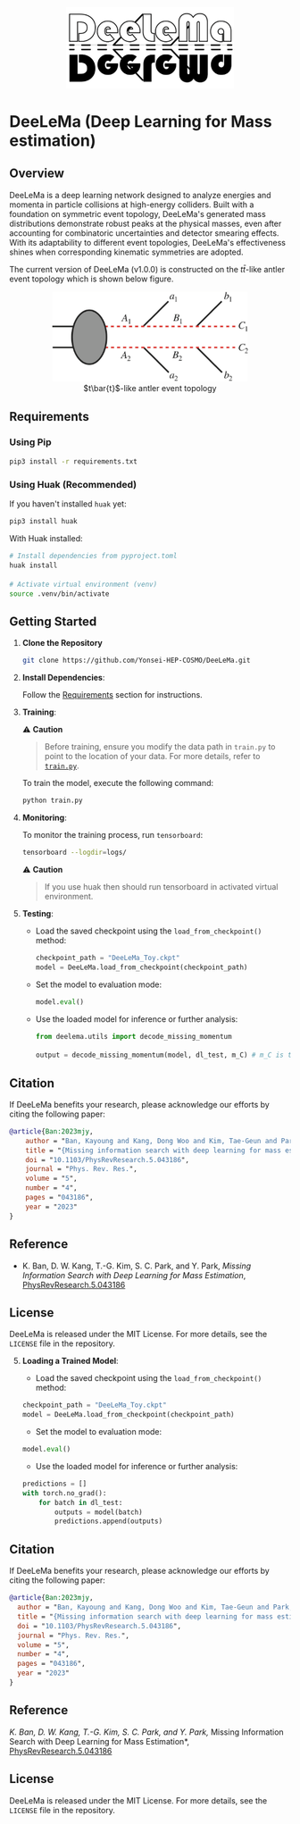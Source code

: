 <p align="center">
<img src="https://github.com/Yonsei-HEP-COSMO/DeeLeMa/blob/main/img/DeeLeMa.png?raw=true" width="300">
</p>

# DeeLeMa (Deep Learning for Mass estimation)

## Overview

$\textsf{DeeLeMa}$ is a deep learning network designed to analyze energies and momenta in particle collisions at high-energy colliders. Built with a foundation on symmetric event topology, $\textsf{DeeLeMa}$'s generated mass distributions demonstrate robust peaks at the physical masses, even after accounting for combinatoric uncertainties and detector smearing effects. With its adaptability to different event topologies, $\textsf{DeeLeMa}$'s effectiveness shines when corresponding kinematic symmetries are adopted.

The current version of $\textsf{DeeLeMa}$ (v1.0.0) is constructed on the $t\bar{t}$-like antler event topology which is shown below figure.
<p align="center">
<img src="https://github.com/Yonsei-HEP-COSMO/DeeLeMa/blob/main/img/topology.png?raw=true" width="350">
    <br>
    <m>$t\bar{t}$-like antler event topology</m>
</p>

## Requirements

### Using Pip

```bash
pip3 install -r requirements.txt
```

### Using Huak (Recommended)

If you haven't installed `huak` yet:

```bash
pip3 install huak
```

With Huak installed:

```bash
# Install dependencies from pyproject.toml
huak install

# Activate virtual environment (venv)
source .venv/bin/activate
```

## Getting Started

1. **Clone the Repository**

    ```bash
    git clone https://github.com/Yonsei-HEP-COSMO/DeeLeMa.git
    ```

2. **Install Dependencies**: 
   
   Follow the [Requirements](#requirements) section for instructions.

3. **Training**:

    ⚠️ **Caution**
    > Before training, ensure you modify the data path in `train.py` to point to the location of your data.
    > For more details, refer to [`train.py`](./train.py).

   To train the model, execute the following command:

    ```bash
    python train.py
    ```

4. **Monitoring**:
   
   To monitor the training process, run `tensorboard`:

    ```bash
    tensorboard --logdir=logs/
    ```

    ⚠️ **Caution**
    > If you use huak then should run tensorboard in activated virtual environment.

5. **Testing**:

    - Load the saved checkpoint using the `load_from_checkpoint()` method:

      ```python
      checkpoint_path = "DeeLeMa_Toy.ckpt"
      model = DeeLeMa.load_from_checkpoint(checkpoint_path)
      ```

    - Set the model to evaluation mode:

      ```python
      model.eval()
      ```

    - Use the loaded model for inference or further analysis:

      ```python
      from deelema.utils import decode_missing_momentum

      output = decode_missing_momentum(model, dl_test, m_C) # m_C is the pre-determined mass
      ```

## Citation

If $\textsf{DeeLeMa}$ benefits your research, please acknowledge our efforts by citing the following paper:

```bibtex
@article{Ban:2023mjy,
    author = "Ban, Kayoung and Kang, Dong Woo and Kim, Tae-Geun and Park, Seong Chan and Park, Yeji",
    title = "{Missing information search with deep learning for mass estimation}",
    doi = "10.1103/PhysRevResearch.5.043186",
    journal = "Phys. Rev. Res.",
    volume = "5",
    number = "4",
    pages = "043186",
    year = "2023"
}
```

## Reference

* K. Ban, D. W. Kang, T.-G. Kim, S. C. Park, and Y. Park,  *Missing Information Search with Deep Learning for Mass Estimation*, [PhysRevResearch.5.043186](https://journals.aps.org/prresearch/abstract/10.1103/PhysRevResearch.5.043186)

## License

$\textsf{DeeLeMa}$ is released under the MIT License. For more details, see the `LICENSE` file in the repository.



5. **Loading a Trained Model**:

    - Load the saved checkpoint using the `load_from_checkpoint()` method:

    ```python
    checkpoint_path = "DeeLeMa_Toy.ckpt"
    model = DeeLeMa.load_from_checkpoint(checkpoint_path)
    ```

    - Set the model to evaluation mode:

    ```python
    model.eval()
    ```

    - Use the loaded model for inference or further analysis:

    ```python
    predictions = []
    with torch.no_grad():
        for batch in dl_test:
            outputs = model(batch)
            predictions.append(outputs)
    ```

## Citation

If $\textsf{DeeLeMa}$ benefits your research, please acknowledge our efforts by citing the following paper:

```bibtex
@article{Ban:2023mjy,
  author = "Ban, Kayoung and Kang, Dong Woo and Kim, Tae-Geun and Park, Seong Chan and Park, Yeji",
  title = "{Missing information search with deep learning for mass estimation}",
  doi = "10.1103/PhysRevResearch.5.043186",
  journal = "Phys. Rev. Res.",
  volume = "5",
  number = "4",
  pages = "043186",
  year = "2023"
}
```

## Reference

_K. Ban, D. W. Kang, T.-G. Kim, S. C. Park, and Y. Park,_ Missing Information Search with Deep Learning for Mass Estimation*, [PhysRevResearch.5.043186](https://journals.aps.org/prresearch/abstract/10.1103/PhysRevResearch.5.043186)

## License

$\textsf{DeeLeMa}$ is released under the MIT License. For more details, see the `LICENSE` file in the repository.
